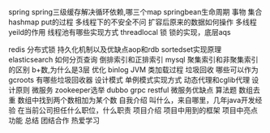 spring
  spring三级缓存解决循环依赖,哪三个map
  springbean生命周期
  事物
集合
  hashmap
    put的过程
    多线程下的不安全不问
    扩容后原来的数据如何操作
多线程
  yeild的作用
  线程池有哪些实现方式
  threadlocal
锁
  锁的实现，底层aqs
  
redis
  分布式锁
  持久化机制以及优缺点aop和rdb
  sortedset实现原理
elasticsearch
  如何分页查询
  倒排索引和正排索引
mysql
  聚集索引和非聚集索引的区别
  b+数,为什么是3层
  优化
  binlog
JVM
  类加载过程
  垃圾回收
    哪些可以作为gcroots
    有哪些垃圾回收器
设计模式
  单例模式实现方式
  动态代理和cglib代理
  设计原则
微服务
  zookeeper选举
  dubbo
  grpc
  restful
  微服务优缺点
算法题
  数组去重
  数组中找到两个数相加为某个数
自我介绍
  叫什么，来自哪里，几年java开发经验
  在当前公司担任什么职位，什么职责
  项目介绍
    项目中用到的框架
    项目中亮点功能
  总结
    团结合作
    热爱学习
  
  

